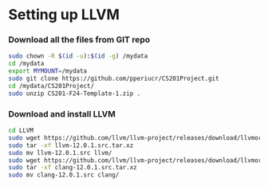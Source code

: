 # Setting up LLVM
### Download all the files from GIT repo
```bash
sudo chown -R $(id -u):$(id -g) /mydata
cd /mydata
export MYMOUNT=/mydata
sudo git clone https://github.com/pperiucr/CS201Project.git
cd /mydata/CS201Project/
sudo unzip CS201-F24-Template-1.zip .
```

### Download and install LLVM
```bash
cd LLVM
sudo wget https://github.com/llvm/llvm-project/releases/download/llvmorg-12.0.1/llvm-12.0.1.src.tar.xz
sudo tar -xf llvm-12.0.1.src.tar.xz
sudo mv llvm-12.0.1.src llvm/
sudo wget https://github.com/llvm/llvm-project/releases/download/llvmorg-12.0.1/clang-12.0.1.src.tar.xz
sudo tar -xf clang-12.0.1.src.tar.xz
sudo mv clang-12.0.1.src clang/
```
